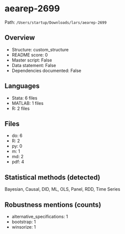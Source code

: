 # aearep-2699

Path: `/Users/startup/Downloads/lars/aearep-2699`

## Overview
- Structure: custom_structure
- README score: 0
- Master script: False
- Data statement: False
- Dependencies documented: False

## Languages
- Stata: 6 files
- MATLAB: 1 files
- R: 2 files

## Files
- do: 6
- R: 2
- py: 0
- m: 1
- md: 2
- pdf: 4

## Statistical methods (detected)
Bayesian, Causal, DID, ML, OLS, Panel, RDD, Time Series

## Robustness mentions (counts)
- alternative_specifications: 1
- bootstrap: 1
- winsorize: 1